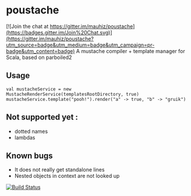# poustache

[![Join the chat at https://gitter.im/mauhiz/poustache](https://badges.gitter.im/Join%20Chat.svg)](https://gitter.im/mauhiz/poustache?utm_source=badge&utm_medium=badge&utm_campaign=pr-badge&utm_content=badge)
A mustache compiler + template manager for Scala, based on parboiled2

## Usage
``
val mustacheService = new MustacheRenderService(templatesRootDirectory, true)
mustacheService.template("pooh!").render("a" -> true, "b" -> "gruik")
``

## Not supported yet :
- dotted names
- lambdas

## Known bugs
- It does not really get standalone lines
- Nested objects in context are not looked up

[![Build Status](https://travis-ci.org/mauhiz/poustache.svg)](https://travis-ci.org/mauhiz/poustache)
